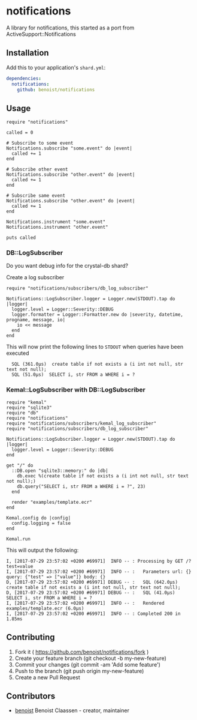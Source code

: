 # notifications

A library for notifications, this started as a port from ActiveSupport::Notifications

## Installation

Add this to your application's `shard.yml`:

```yaml
dependencies:
  notifications:
    github: benoist/notifications
```

## Usage

```crystal
require "notifications"

called = 0

# Subscribe to some event
Notifications.subscribe "some.event" do |event|
  called += 1
end

# Subscribe other event
Notifications.subscribe "other.event" do |event|
  called += 1
end

# Subscribe same event
Notifications.subscribe "other.event" do |event|
  called += 1
end

Notifications.instrument "some.event"
Notifications.instrument "other.event"

puts called
```

### DB::LogSubscriber

Do you want debug info for the crystal-db shard?

Create a log subscriber

```crystal
require "notifications/subscribers/db_log_subscriber"

Notifications::LogSubscriber.logger = Logger.new(STDOUT).tap do |logger|
  logger.level = Logger::Severity::DEBUG
  logger.formatter = Logger::Formatter.new do |severity, datetime, progname, message, io|
    io << message
  end
end
```

This will now print the following lines to `STDOUT` when queries have been executed

```
  SQL (361.0µs)  create table if not exists a (i int not null, str text not null);
  SQL (51.0µs)  SELECT i, str FROM a WHERE i = ?
```

### Kemal::LogSubscriber with DB::LogSubscriber

```crystal
require "kemal"
require "sqlite3"
require "db"
require "notifications"
require "notifications/subscribers/kemal_log_subscriber"
require "notifications/subscribers/db_log_subscriber"

Notifications::LogSubscriber.logger = Logger.new(STDOUT).tap do |logger|
  logger.level = Logger::Severity::DEBUG
end

get "/" do
  ::DB.open "sqlite3::memory:" do |db|
    db.exec %(create table if not exists a (i int not null, str text not null);)
    db.query("SELECT i, str FROM a WHERE i = ?", 23)
  end

  render "examples/template.ecr"
end

Kemal.config do |config|
  config.logging = false
end

Kemal.run

```

This will output the following:

```
I, [2017-07-29 23:57:02 +0200 #69971]  INFO -- : Processing by GET /?test=value
I, [2017-07-29 23:57:02 +0200 #69971]  INFO -- :   Parameters url: {} query: {"test" => ["value"]} body: {}
D, [2017-07-29 23:57:02 +0200 #69971] DEBUG -- :   SQL (642.0µs)  create table if not exists a (i int not null, str text not null);
D, [2017-07-29 23:57:02 +0200 #69971] DEBUG -- :   SQL (41.0µs)  SELECT i, str FROM a WHERE i = ?
I, [2017-07-29 23:57:02 +0200 #69971]  INFO -- :   Rendered examples/template.ecr (6.0µs)
I, [2017-07-29 23:57:02 +0200 #69971]  INFO -- : Completed 200 in 1.85ms
```

## Contributing

1. Fork it ( https://github.com/benoist/notifications/fork )
2. Create your feature branch (git checkout -b my-new-feature)
3. Commit your changes (git commit -am 'Add some feature')
4. Push to the branch (git push origin my-new-feature)
5. Create a new Pull Request

## Contributors

- [benoist](https://github.com/benoist) Benoist Claassen - creator, maintainer
